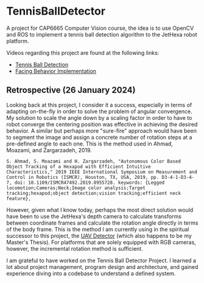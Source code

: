 # TennisBallDetector
A project for CAP6665 Computer Vision course, the idea is to use OpenCV and ROS to implement a tennis ball detection algorithm to the JetHexa robot platform.


Videos regarding this project are found at the following links:

- [Tennis Ball Detection](https://www.youtube.com/watch?v=LeLQ7bqcsco)
- [Facing Behavior Implementation](https://www.youtube.com/watch?v=au4tLTOkUE0)

## Retrospective (26 January 2024)

Looking back at this project, I consider it a success, especially in terms of adapting on-the-fly in order to solve the problem of angular convergence.
My solution to scale the angle down by a scaling factor in order to have to robot converge the centering position was effective in achieving the desired behavior.
A similar but perhaps more "sure-fire" approach would have been to segment the image and assign a concrete number of rotation steps at a pre-defined angle to each one. This is the method used in 
Ahmad, Moazami, and Zargarzadeh, 2019.
```
S. Ahmad, S. Moazami and H. Zargarzadeh, "Autonomous Color Based Object Tracking of a Hexapod with Efficient Intuitive Characteristics," 2019 IEEE International Symposium on Measurement and Control in Robotics (ISMCR), Houston, TX, USA, 2019, pp. D3-4-1-D3-4-7, doi: 10.1109/ISMCR47492.2019.8955728. keywords: {Legged locomotion;Cameras;Neck;Image color analysis;Target tracking;hexapod;object detection;vision tracking;efficient neck feature},
```

However, given what I know today, perhaps the most direct solution would have been to use the JetHexa's depth camera to calculate transforms between coordinate frames and calculate the rotation angle directly in terms of the body frame.
This is the method I am currently using in the spiritual successor to this project, the [UAV Detector](https://github.com/tjdwill/UAVDetector) (which also happens to be my Master's Thesis).
For platforms that are solely equipped with RGB cameras, however, the incremental rotation method is sufficient.

I am grateful to have worked on the Tennis Ball Detector Project. I learned a lot about project management, program design and architecture, and gained experience diving into a codebase to understand a defined system.
